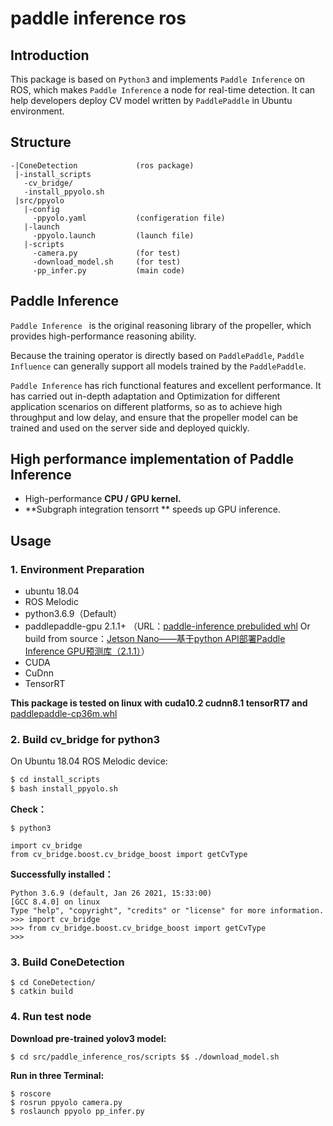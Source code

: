 # paddle inference ros

## Introduction

This package is based on `Python3` and implements `Paddle Inference` on ROS, which makes `Paddle Inference` a node for real-time detection. It can help developers deploy CV model written by `PaddlePaddle` in Ubuntu environment.

## Structure

```
-|ConeDetection				(ros package)
 |-install_scripts
   -cv_bridge/
   -install_ppyolo.sh
 |src/ppyolo
   |-config
     -ppyolo.yaml			(configeration file)
   |-launch
     -ppyolo.launch			(launch file)
   |-scripts
     -camera.py				(for test)
     -download_model.sh		(for test)
     -pp_infer.py			(main code)
```

## Paddle Inference

`Paddle Inference ` is the original reasoning library of the propeller, which provides high-performance reasoning ability.

Because the training operator is directly based on `PaddlePaddle`,  `Paddle Influence` can generally support all models trained by the `PaddlePaddle`.

`Paddle Inference` has rich functional features and excellent performance. It has carried out in-depth adaptation and Optimization for different application scenarios on different platforms, so as to achieve high throughput and low delay, and ensure that the propeller model can be trained and used on the server side and deployed quickly.

## High performance implementation of Paddle Inference

* High-performance **CPU / GPU kernel.**
* **Subgraph integration tensorrt ** speeds up GPU inference.

## Usage

### 1. Environment Preparation

- ubuntu 18.04
- ROS Melodic
- python3.6.9（Default）
- paddlepaddle-gpu 2.1.1+ （URL：[paddle-inference prebulided whl](https://www.paddlepaddle.org.cn/documentation/docs/zh/guides/09_hardware_support/hardware_info_cn.html#paddle-inference) Or build from source：[Jetson Nano——基于python API部署Paddle Inference GPU预测库（2.1.1）](https://blog.csdn.net/qq_45779334/article/details/118611953)）
- CUDA
- CuDnn
- TensorRT

**This package is tested on linux with cuda10.2 cudnn8.1 tensorRT7 and** [paddlepaddle-cp36m.whl](https://paddle-inference-lib.bj.bcebos.com/2.2.2/python/Linux/GPU/x86-64_gcc8.2_avx_mkl_cuda10.2_cudnn8.1.1_trt7.2.3.4/paddlepaddle_gpu-2.2.2-cp36-cp36m-linux_x86_64.whl)

### 2. Build cv_bridge for python3

On Ubuntu 18.04 ROS Melodic device:

```bash
$ cd install_scripts
$ bash install_ppyolo.sh
```

**Check：**

```
$ python3
```

```
import cv_bridge
from cv_bridge.boost.cv_bridge_boost import getCvType
```

**Successfully installed：**

```
Python 3.6.9 (default, Jan 26 2021, 15:33:00) 
[GCC 8.4.0] on linux
Type "help", "copyright", "credits" or "license" for more information.
>>> import cv_bridge
>>> from cv_bridge.boost.cv_bridge_boost import getCvType
>>> 
```

### 3. Build ConeDetection

```
$ cd ConeDetection/
$ catkin build
```

### 4. Run test node

**Download pre-trained yolov3 model:**

```
$ cd src/paddle_inference_ros/scripts $$ ./download_model.sh
```

**Run in three Terminal:**

```
$ roscore
$ rosrun ppyolo camera.py
$ roslaunch ppyolo pp_infer.py
```



